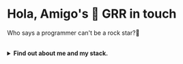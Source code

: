 <h1>Hola, Amigo's 👋 GRR in touch</h1>
<p>Who says a programmer can't be a rock star?🎸</p></br>

<details>
<summary><b>Find out about me and my stack.</b></summary>
</br>

![Header](https://capsule-render.vercel.app/api?type=waving&color=0:FF5F6D,100:FFC371&height=250&section=header&text=Welcome&fontSize=60&animation=fadeIn&fontAlignY=40)

## 🚀 About me
 

<section>
  <h2>Technology and tool's</h2>
    <h3>Language's</h3>
      <p>
        <img src="https://cdn.jsdelivr.net/gh/devicons/devicon/icons/python/python-original.svg" width="100" height="100"/>
        <img src="https://cdn.jsdelivr.net/gh/devicons/devicon/icons/javascript/javascript-original.svg" width="100" height="100"/>
        <img src="https://cdn.jsdelivr.net/gh/devicons/devicon/icons/javascript/javascript-original.svg" width="100" height="100"/>
      </p>
</section>



## 📊 GitHub Статистика

![GitHub stats](https://github-readme-stats.vercel.app/api?username=GammaGRR&show_icons=true&theme=tokyonight)  
![Top Langs](https://github-readme-stats.vercel.app/api/top-langs/?username=GammaGRR&layout=compact&theme=tokyonight)


## 🏆 Достижения GitHub

![trophy](https://github-profile-trophy.vercel.app/?username=GammaGRR&theme=onedark&no-frame=true&row=1&column=6)


## 📈 Активность

<img src="https://github-readme-activity-graph.vercel.app/graph?username=GammaGRR&theme=tokyo-night" width="85%">

## 🌐 Связаться со мной

[![Telegram](https://img.shields.io/badge/Telegram-2CA5E0?style=for-the-badge&logo=telegram&logoColor=white)](https://t.me/<ВАШ_TG>)
[![LinkedIn](https://img.shields.io/badge/-LinkedIn-0077B5?style=for-the-badge&logo=linkedin&logoColor=white)](<ССЫЛКА>)
[![Portfolio](https://img.shields.io/badge/Portfolio-000?style=for-the-badge&logo=vercel&logoColor=white)](<ССЫЛКА>)
[![Email](https://img.shields.io/badge/Email-D14836?style=for-the-badge&logo=gmail&logoColor=white)](mailto:<ВАШ_EMAIL>)


![Footer](https://capsule-render.vercel.app/api?type=waving&color=gradient&height=120&section=footer)


</details>
